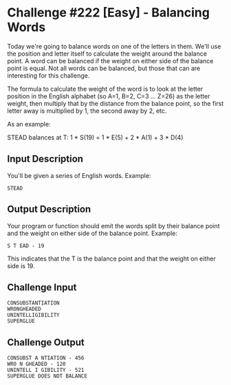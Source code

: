 # Challenge #222 [Easy] - Balancing Words

Today we're going to balance words on one of the letters in them. We'll use the position and letter itself to calculate the weight around the balance point. A word can be balanced if the weight on either side of the balance point is equal. Not all words can be balanced, but those that can are interesting for this challenge.


The formula to calculate the weight of the word is to look at the letter position in the English alphabet (so A=1, B=2, C=3 ... Z=26) as the letter weight, then multiply that by the distance from the balance point, so the first letter away is multiplied by 1, the second away by 2, etc.


As an example:

STEAD balances at T: 1 * S(19) = 1 * E(5) + 2 * A(1) + 3 * D(4)
## Input Description

You'll be given a series of English words. Example:

```
STEAD
```

## Output Description

Your program or function should emit the words split by their balance point and the weight on either side of the balance point. Example:

```
S T EAD - 19
```

This indicates that the T is the balance point and that the weight on either side is 19.

## Challenge Input

```
CONSUBSTANTIATION
WRONGHEADED
UNINTELLIGIBILITY
SUPERGLUE
```

## Challenge Output

```
CONSUBST A NTIATION - 456
WRO N GHEADED - 120
UNINTELL I GIBILITY - 521
SUPERGLUE DOES NOT BALANCE  
```

